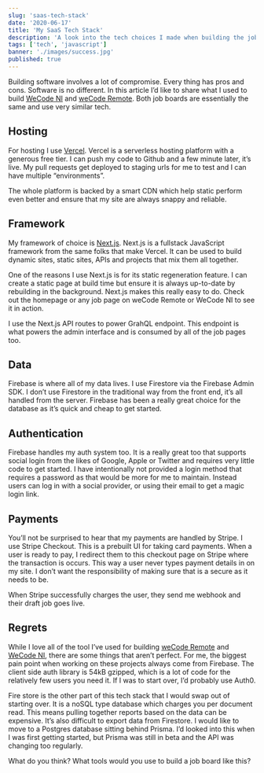 ```yaml
---
slug: 'saas-tech-stack'
date: '2020-06-17'
title: 'My SaaS Tech Stack'
description: 'A look into the tech choices I made when building the job boards, WeCode NI and WeCode Remote.'
tags: ['tech', 'javascript']
banner: './images/success.jpg'
published: true
---
```


Building software involves a lot of compromise. Every thing has pros and cons. Software is no different. In this article I’d like to share what I used to build [WeCode NI](https://wecodeni..com) and [weCode Remote](https://wecoderemote.com). Both job boards are essentially the same and use very similar tech.

## Hosting

For hosting I use [Vercel](https://vercel.com). Vercel is a serverless hosting platform with a generous free tier. I can push my code to Github and a few minute later, it’s live. My pull requests get deployed to staging urls for me to test and I can have multiple “environments”.

The whole platform is backed by a smart CDN which help static perform even better and ensure that my site are always snappy and reliable.

## Framework

My framework of choice is [Next.js](https://nextjs.org). Next.js is a fullstack JavaScript framework from the same folks that make Vercel. It can be used to build dynamic sites, static sites, APIs and projects that mix them all together.

One of the reasons I use Next.js is for its static regeneration feature. I can create a static page at build time but ensure it is always up-to-date by rebuilding in the background. Next.js makes this really easy to do. Check out the homepage or any job page on weCode Remote or WeCode NI to see it in action.

I use the Next.js API routes to power GrahQL endpoint. This endpoint is what powers the admin interface and is consumed by all of the job pages too.

## Data

Firebase is where all of my data lives. I use Firestore via the Firebase Admin SDK. I don’t use Firestore in the traditional way from the front end, it’s all handled from the server. Firebase has been a really great choice for the database as it’s quick and cheap to get started.

## Authentication

Firebase handles my auth system too. It is a really great too that supports social login from the likes of Google, Apple or Twitter and requires very little code to get started. I have intentionally not provided a login method that requires a password as that would be more for me to maintain. Instead users can log in with a social provider, or using their email to get a magic login link.

## Payments

You’ll not be surprised to hear that my payments are handled by Stripe. I use Stripe Checkout. This is a prebuilt UI for taking card payments. When a user is ready to pay, I redirect them to this checkout page on Stripe where the transaction is occurs. This way a user never types payment details in on my site. I don’t want the responsibility of making sure that is a secure as it needs to be.

When Stripe successfully charges the user, they send me webhook and their draft job goes live.

## Regrets

While I love all of the tool I’ve used for building [weCode Remote](https://wecoderemote.com) and [WeCode NI](https://wecodeni.com), there are some things that aren’t perfect. For me, the biggest pain point when working on these projects always come from Firebase. The client side auth library is 54kB gzipped, which is a lot of code for the relatively few users you need it. If I was to start over, I’d probably use Auth0.

Fire store is the other part of this tech stack that I would swap out of starting over. It is a noSQL type database which charges you per document read. This means pulling together reports based on the data can be expensive. It’s also difficult to export data from Firestore. I would like to move to a Postgres database sitting behind Prisma. I’d looked into this when I was first getting started, but Prisma was still in beta and the API was changing too regularly.

What do you think? What tools would you use to build a job board like this?
